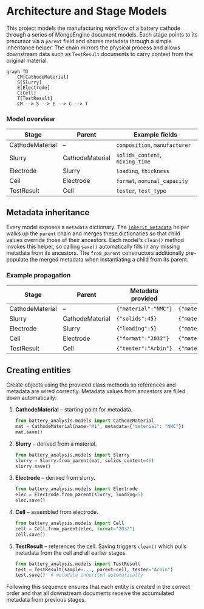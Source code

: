 # Architecture and Stage Models

This project models the manufacturing workflow of a battery cathode through a
series of MongoEngine document models. Each stage points to its precursor via a
`parent` field and shares metadata through a simple inheritance helper. The
chain mirrors the physical process and allows downstream data such as
`TestResult` documents to carry context from the original material.

```mermaid
graph TD
    CM[CathodeMaterial]
    S[Slurry]
    E[Electrode]
    C[Cell]
    T[TestResult]
    CM --> S --> E --> C --> T
```

### Model overview

| Stage           | Parent          | Example fields                      |
|-----------------|-----------------|-------------------------------------|
| CathodeMaterial | –               | `composition`, `manufacturer`       |
| Slurry          | CathodeMaterial | `solids_content`, `mixing_time`     |
| Electrode       | Slurry          | `loading`, `thickness`              |
| Cell            | Electrode       | `format`, `nominal_capacity`        |
| TestResult      | Cell            | `tester`, `test_type`               |

## Metadata inheritance

Every model exposes a `metadata` dictionary. The
[`inherit_metadata`](../Python_Codes/BLeifer_Battery_Analysis/battery_analysis/models/stages.py)
helper walks up the `parent` chain and merges these dictionaries so that child
values override those of their ancestors. Each model's `clean()` method invokes
this helper, so calling `save()` automatically fills in any missing metadata
from its ancestors. The `from_parent` constructors additionally pre-populate the
merged metadata when instantiating a child from its parent.

### Example propagation

| Stage            | Parent          | Metadata provided                    | Result after inheritance                                       |
|------------------|-----------------|--------------------------------------|----------------------------------------------------------------|
| CathodeMaterial  | –               | `{"material":"NMC"}`              | `{"material":"NMC"}`                                       |
| Slurry           | CathodeMaterial | `{"solids":45}`                   | `{"material":"NMC","solids":45}`                        |
| Electrode        | Slurry          | `{"loading":5}`                   | `{"material":"NMC","solids":45,"loading":5}`         |
| Cell             | Electrode       | `{"format":"2032"}`              | `{"material":"NMC","solids":45,"loading":5,"format":"2032"}` |
| TestResult       | Cell            | `{"tester":"Arbin"}`             | `{"material":"NMC","solids":45,"loading":5,"format":"2032","tester":"Arbin"}` |

## Creating entities

Create objects using the provided class methods so references and metadata are
wired correctly. Metadata values from ancestors are filled down automatically:

1. **CathodeMaterial** – starting point for metadata.
   ```python
   from battery_analysis.models import CathodeMaterial
   mat = CathodeMaterial(name="M1", metadata={"material": "NMC"})
   mat.save()
   ```
2. **Slurry** – derived from a material.
   ```python
   from battery_analysis.models import Slurry
   slurry = Slurry.from_parent(mat, solids_content=45)
   slurry.save()
   ```
3. **Electrode** – derived from slurry.
   ```python
   from battery_analysis.models import Electrode
   elec = Electrode.from_parent(slurry, loading=5)
   elec.save()
   ```
4. **Cell** – assembled from electrode.
   ```python
   from battery_analysis.models import Cell
   cell = Cell.from_parent(elec, format="2032")
   cell.save()
   ```
5. **TestResult** – references the cell. Saving triggers `clean()` which
   pulls metadata from the cell and all earlier stages.
   ```python
   from battery_analysis.models import TestResult
   test = TestResult(sample=..., parent=cell, tester="Arbin")
   test.save()  # metadata inherited automatically
   ```

Following this sequence ensures that each entity is created in the correct
order and that all downstream documents receive the accumulated metadata from
previous stages.
